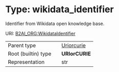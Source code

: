 
# Type: wikidata_identifier

Identifier from Wikidata open knowledge base.

URI: [B2AI_ORG:WikidataIdentifier](https://w3id.org/bridge2ai/standards-organization-schema/WikidataIdentifier)

|  |  |  |
| --- | --- | --- |
| Parent type | | [Uriorcurie](types/Uriorcurie.md) |
| Root (builtin) type | | **URIorCURIE** |
| Representation | | str |
